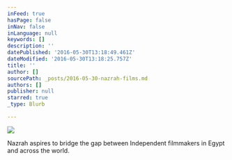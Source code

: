 ```yaml
---
inFeed: true
hasPage: false
inNav: false
inLanguage: null
keywords: []
description: ''
datePublished: '2016-05-30T13:18:49.461Z'
dateModified: '2016-05-30T13:18:25.757Z'
title: ''
author: []
sourcePath: _posts/2016-05-30-nazrah-films.md
authors: []
publisher: null
starred: true
_type: Blurb

---
```

![](https://the-grid-user-content.s3-us-west-2.amazonaws.com/57d9e7c1-1cb6-4e3b-95bb-45007bcd1b3f.jpg)

Nazrah aspires to bridge the
gap between Independent
filmmakers in Egypt and across
the world.